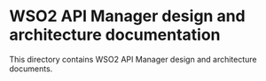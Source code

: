 # WSO2 API Manager design and architecture documentation

This directory contains WSO2 API Manager design and architecture documents.

